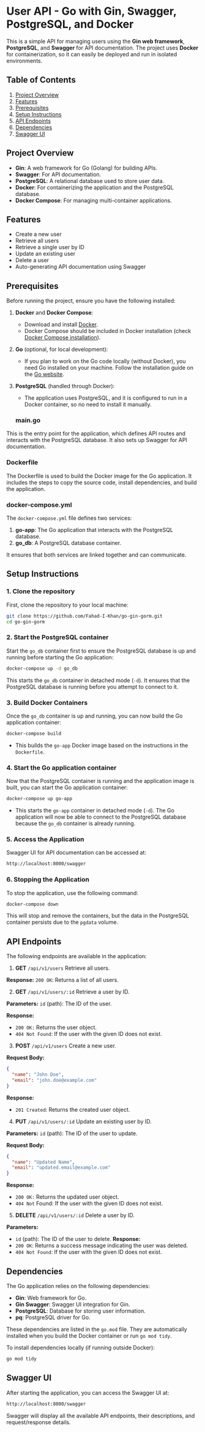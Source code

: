# User API - Go with Gin, Swagger, PostgreSQL, and Docker

This is a simple API for managing users using the **Gin web framework**, **PostgreSQL**, and **Swagger** for API documentation. The project uses **Docker** for containerization, so it can easily be deployed and run in isolated environments.

## Table of Contents

1. [Project Overview](#project-overview)
2. [Features](#features)
3. [Prerequisites](#prerequisites)
4. [Setup Instructions](#setup-instructions)
5. [API Endpoints](#api-endpoints)
6. [Dependencies](#dependencies)
7. [Swagger UI](#swagger-ui)

## Project Overview

- **Gin**: A web framework for Go (Golang) for building APIs.
- **Swagger**: For API documentation.
- **PostgreSQL**: A relational database used to store user data.
- **Docker**: For containerizing the application and the PostgreSQL database.
- **Docker Compose**: For managing multi-container applications.

## Features

- Create a new user
- Retrieve all users
- Retrieve a single user by ID
- Update an existing user
- Delete a user
- Auto-generating API documentation using Swagger

## Prerequisites

Before running the project, ensure you have the following installed:

1. **Docker** and **Docker Compose**:
   - Download and install [Docker](https://www.docker.com/get-started).
   - Docker Compose should be included in Docker installation (check [Docker Compose installation](https://docs.docker.com/compose/install/)).

2. **Go** (optional, for local development):
   - If you plan to work on the Go code locally (without Docker), you need Go installed on your machine. Follow the installation guide on the [Go website](https://golang.org/doc/install).

3. **PostgreSQL** (handled through Docker):
   - The application uses PostgreSQL, and it is configured to run in a Docker container, so no need to install it manually.

   ### main.go
This is the entry point for the application, which defines API routes and interacts with the PostgreSQL database. It also sets up Swagger for API documentation.

### Dockerfile
The Dockerfile is used to build the Docker image for the Go application. It includes the steps to copy the source code, install dependencies, and build the application.

### docker-compose.yml
The `docker-compose.yml` file defines two services:
1. **go-app**: The Go application that interacts with the PostgreSQL database.
2. **go_db**: A PostgreSQL database container.
   
It ensures that both services are linked together and can communicate.

## Setup Instructions

### 1. Clone the repository

First, clone the repository to your local machine:

```bash
git clone https://github.com/Fahad-I-Khan/go-gin-gorm.git
cd go-gin-gorm
```

### 2. Start the PostgreSQL container
Start the `go_db` container first to ensure the PostgreSQL database is up and running before starting the Go application:

```bash
docker-compose up -d go_db
```

This starts the `go_db` container in detached mode (`-d`).
It ensures that the PostgreSQL database is running before you attempt to connect to it.

### 3. Build Docker Containers
Once the `go_db` container is up and running, you can now build the Go application container:

```bash
docker-compose build
```
- This builds the `go-app` Docker image based on the instructions in the `Dockerfile`.

### 4. Start the Go application container
Now that the PostgreSQL container is running and the application image is built, you can start the Go application container:

```bash
docker-compose up go-app
```
- This starts the `go-app` container in detached mode (`-d`).
The Go application will now be able to connect to the PostgreSQL database because the `go_db` container is already running.

### 5. Access the Application
Swagger UI for API documentation can be accessed at:

```bash
http://localhost:8000/swagger
```

### 6. Stopping the Application
To stop the application, use the following command:

```bash
docker-compose down
```
This will stop and remove the containers, but the data in the PostgreSQL container persists due to the `pgdata` volume.

## API Endpoints
The following endpoints are available in the application:

1. **GET** `/api/v1/users`
Retrieve all users.

**Response:**
`200 OK`: Returns a list of all users.

2.  **GET** `/api/v1/users/:id`
Retrieve a user by ID.

**Parameters:**
`id` (path): The ID of the user.

**Response:**
- `200 OK:` Returns the user object.
- `404 Not Found`: If the user with the given ID does not exist.

3. **POST** `/api/v1/users`
Create a new user.

**Request Body:**

```json
{
  "name": "John Doe",
  "email": "john.doe@example.com"
}
```

**Response:**
- `201 Created`: Returns the created user object.

4. **PUT** `/api/v1/users/:id`
Update an existing user by ID.

**Parameters:**
`id` (path): The ID of the user to update.

**Request Body:**

```json
{
  "name": "Updated Name",
  "email": "updated.email@example.com"
}
```

**Response:**
- `200 OK:` Returns the updated user object.
- `404 Not` Found: If the user with the given ID does not exist.

5. **DELETE** `/api/v1/users/:id`
Delete a user by ID.

**Parameters:**
- `id` (path): The ID of the user to delete.
**Response:**
- `200 OK`: Returns a success message indicating the user was deleted.
- `404 Not Found`: If the user with the given ID does not exist.

## Dependencies
The Go application relies on the following dependencies:

- **Gin**: Web framework for Go.
- **Gin Swagger**: Swagger UI integration for Gin.
- **PostgreSQL**: Database for storing user information.
- **pq**: PostgreSQL driver for Go.

These dependencies are listed in the `go.mod` file. They are automatically installed when you build the Docker container or run `go mod tidy`.

To install dependencies locally (if running outside Docker):

```bash
go mod tidy
```

## Swagger UI
After starting the application, you can access the Swagger UI at:

```bash
http://localhost:8000/swagger
```
Swagger will display all the available API endpoints, their descriptions, and request/response details.